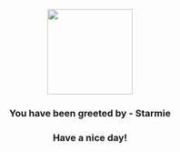 <p align="center">
            <img src="https://raw.githubusercontent.com/PokeAPI/sprites/master/sprites/pokemon/121.png" width="150" height="150">
          </p>
          <h3 align="center">You have been greeted by - <b>Starmie</b></h3>
          <h3 align="center">Have a nice day!</h3>
        